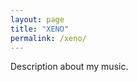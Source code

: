 ```yaml
---
layout: page
title: "XENO"
permalink: /xeno/
---
```

<html lang="en">
  <head>
    <title>XENO</title>
  </head>
  <body>
Description about my music.
  </body>
